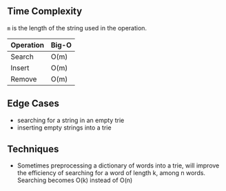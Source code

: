 ## Time Complexity

`m` is the length of the string used in the operation.

| Operation | Big-O |
| --------- | ----- |
| Search    | O(m)  |
| Insert    | O(m)  |
| Remove    | O(m)  |

## Edge Cases

- searching for a string in an empty trie
- inserting empty strings into a trie

## Techniques

- Sometimes preprocessing a dictionary of words into a trie, will improve the efficiency of searching for a word of length k, among n words. Searching becomes O(k) instead of O(n)
